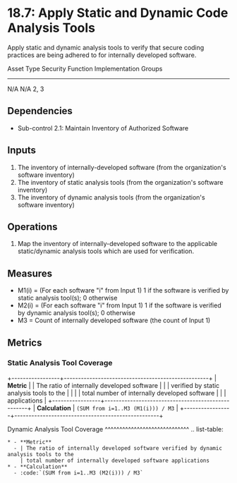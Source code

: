 # 18.7: Apply Static and Dynamic Code Analysis Tools

Apply static and dynamic analysis tools to verify that secure coding
practices are being adhered to for internally developed software.

  Asset Type   Security Function   Implementation Groups
  ------------ ------------------- -----------------------
  N/A          N/A                 2, 3

## Dependencies

-   Sub-control 2.1: Maintain Inventory of Authorized Software

## Inputs

1.  The inventory of internally-developed software (from the
    organization\'s software inventory)
2.  The inventory of static analysis tools (from the organization\'s
    software inventory)
3.  The inventory of dynamic analysis tools (from the organization\'s
    software inventory)

## Operations

1.  Map the inventory of internally-developed software to the applicable
    static/dynamic analysis tools which are used for verification.

## Measures

-   M1(i) = (For each software \"i\" from Input 1) 1 if the software is
    verified by static analysis tool(s); 0 otherwise
-   M2(i) = (For each software \"i\" from Input 1) 1 if the software is
    verified by dynamic analysis tool(s); 0 otherwise
-   M3 = Count of internally developed software (the count of Input 1)

## Metrics

### Static Analysis Tool Coverage

+-----------------+---------------------------------------------------+
| **Metric**      | | The ratio of internally developed software      |
|                 |   verified by static analysis tools to the        |
|                 | | total number of internally developed software   |
|                 |   applications                                    |
+-----------------+---------------------------------------------------+
| **Calculation** | `(SUM from i=1..M3 (M1(i))) / M3`                 |
+-----------------+---------------------------------------------------+

Dynamic Analysis Tool Coverage
\^\^\^\^\^\^\^\^\^\^\^\^\^\^\^\^\^\^\^\^\^\^\^\^\^\^\^\^\^ ..
list-table:

    * - **Metric**
      - | The ratio of internally developed software verified by dynamic analysis tools to the
        | total number of internally developed software applications
    * - **Calculation**
      - :code:`(SUM from i=1..M3 (M2(i))) / M3`
